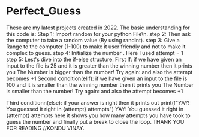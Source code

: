 # Perfect_Guess
These are my latest projects created in 2022.
The basic understanding for this code is:
Step 1:  Import random for your python File\n.
step 2: Then ask the computer to take a random value (By using randint).
step 3: Give a Range to the computer (1-100) to make it user friendly and not to make it complex to guess.
step 4: Initialize the number . Here I used attempt =  1
step 5: Lest's dive into the if-else structure.
First If: 
        if we have given an input to the file is 25 and it is greater than the winning number then it prints you
        The Number is bigger than the number! Try again: 
        and also the attempt becomes   +1
Second condition(elif):
        if we have given an input to the file is 100 and it is smaller than the winning number then it prints you
        The Number is smaller than the number! Try again: 
        and also the attempt becomes   +1
 
 
Third conditionn(else):
        if your answer is right then it prints out
        print(f"YAY! You guessed it right in {attempt} attempts")
        YAY! You guessed it right in {attempt} attempts
        here it shows you how many attempts you have took to guess the number
        and finally put a break to close the loop.
    THANK YOU FOR READING 
    //KONDU VINAY.
